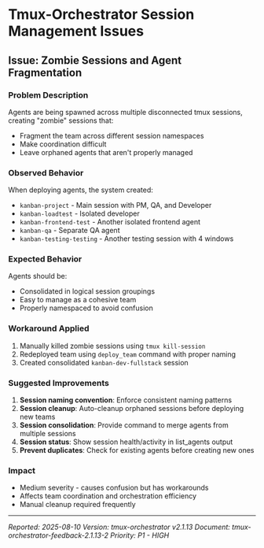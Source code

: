 # Tmux-Orchestrator Session Management Issues

## Issue: Zombie Sessions and Agent Fragmentation

### Problem Description
Agents are being spawned across multiple disconnected tmux sessions, creating "zombie" sessions that:
- Fragment the team across different session namespaces
- Make coordination difficult
- Leave orphaned agents that aren't properly managed

### Observed Behavior
When deploying agents, the system created:
- `kanban-project` - Main session with PM, QA, and Developer
- `kanban-loadtest` - Isolated developer
- `kanban-frontend-test` - Another isolated frontend agent  
- `kanban-qa` - Separate QA agent
- `kanban-testing-testing` - Another testing session with 4 windows

### Expected Behavior
Agents should be:
- Consolidated in logical session groupings
- Easy to manage as a cohesive team
- Properly namespaced to avoid confusion

### Workaround Applied
1. Manually killed zombie sessions using `tmux kill-session`
2. Redeployed team using `deploy_team` command with proper naming
3. Created consolidated `kanban-dev-fullstack` session

### Suggested Improvements
1. **Session naming convention**: Enforce consistent naming patterns
2. **Session cleanup**: Auto-cleanup orphaned sessions before deploying new teams
3. **Session consolidation**: Provide command to merge agents from multiple sessions
4. **Session status**: Show session health/activity in list_agents output
5. **Prevent duplicates**: Check for existing agents before creating new ones

### Impact
- Medium severity - causes confusion but has workarounds
- Affects team coordination and orchestration efficiency
- Manual cleanup required frequently

---
*Reported: 2025-08-10*
*Version: tmux-orchestrator v2.1.13*
*Document: tmux-orchestrator-feedback-2.1.13-2*
*Priority: P1 - HIGH*